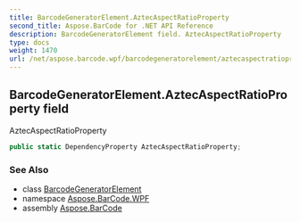 ```yaml
---
title: BarcodeGeneratorElement.AztecAspectRatioProperty
second_title: Aspose.BarCode for .NET API Reference
description: BarcodeGeneratorElement field. AztecAspectRatioProperty
type: docs
weight: 1470
url: /net/aspose.barcode.wpf/barcodegeneratorelement/aztecaspectratioproperty/
---
```

## BarcodeGeneratorElement.AztecAspectRatioProperty field

AztecAspectRatioProperty

```csharp
public static DependencyProperty AztecAspectRatioProperty;
```

### See Also

* class [BarcodeGeneratorElement](../)
* namespace [Aspose.BarCode.WPF](../../../aspose.barcode.wpf/)
* assembly [Aspose.BarCode](../../../)


